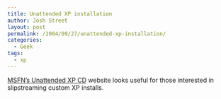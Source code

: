 ```yaml
---
title: Unattended XP installation
author: Josh Street
layout: post
permalink: /2004/09/27/unattended-xp-installation/
categories:
  - Geek
tags:
  - xp
---
```

[MSFN&#8217;s Unattended XP CD][1] website looks useful for those interested in slipstreaming custom XP installs.

 [1]: http://unattended.msfn.org/